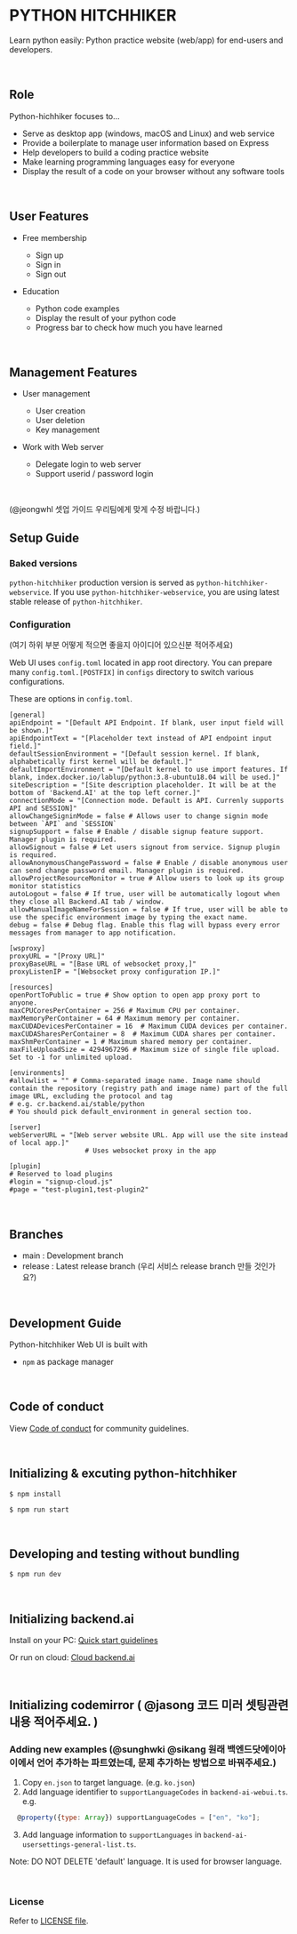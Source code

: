 # PYTHON HITCHHIKER

Learn python easily: Python practice website (web/app) for end-users and developers.

</br>

## Role

Python-hichhiker focuses to...

 * Serve as desktop app (windows, macOS and Linux) and web service
 * Provide a boilerplate to manage user information based on Express
 * Help developers to build a coding practice website
 * Make learning programming languages easy for everyone
 * Display the result of a code on your browser without any software tools

</br>

## User Features
 * Free membership
    * Sign up
    * Sign in
    * Sign out
 
 * Education
    * Python code examples
    * Display the result of your python code
    * Progress bar to check how much you have learned
 
</br>

## Management Features
 * User management
    * User creation
    * User deletion
    * Key management
 
 * Work with Web server
    * Delegate login to web server
    * Support userid / password login

</br>

(@jeongwhl 셋업 가이드 우리팀에게 맞게 수정 바랍니다.)

## Setup Guide
### Baked versions
`python-hitchhiker` production version is served as `python-hitchhiker-webservice`. If you use `python-hitchhiker-webservice`, you are using latest stable release of `python-hitchhiker`.

### Configuration

(여기 하위 부분 어떻게 적으면 좋을지 아이디어 있으신분 적어주세요)

Web UI uses `config.toml` located in app root directory. You can prepare many `config.toml.[POSTFIX]` in `configs` directory to switch various configurations.

These are options in `config.toml`.

```
[general]
apiEndpoint = "[Default API Endpoint. If blank, user input field will be shown.]"
apiEndpointText = "[Placeholder text instead of API endpoint input field.]"
defaultSessionEnvironment = "[Default session kernel. If blank, alphabetically first kernel will be default.]"
defaultImportEnvironment = "[Default kernel to use import features. If blank, index.docker.io/lablup/python:3.8-ubuntu18.04 will be used.]"
siteDescription = "[Site description placeholder. It will be at the bottom of 'Backend.AI' at the top left corner.]"
connectionMode = "[Connection mode. Default is API. Currenly supports API and SESSION]"
allowChangeSigninMode = false # Allows user to change signin mode between `API` and `SESSION`
signupSupport = false # Enable / disable signup feature support. Manager plugin is required.
allowSignout = false # Let users signout from service. Signup plugin is required.
allowAnonymousChangePassword = false # Enable / disable anonymous user can send change password email. Manager plugin is required.
allowProjectResourceMonitor = true # Allow users to look up its group monitor statistics
autoLogout = false # If true, user will be automatically logout when they close all Backend.AI tab / window.
allowManualImageNameForSession = false # If true, user will be able to use the specific environment image by typing the exact name.
debug = false # Debug flag. Enable this flag will bypass every error messages from manager to app notification.

[wsproxy]
proxyURL = "[Proxy URL]"
proxyBaseURL = "[Base URL of websocket proxy,]"
proxyListenIP = "[Websocket proxy configuration IP.]"

[resources]
openPortToPublic = true # Show option to open app proxy port to anyone.
maxCPUCoresPerContainer = 256 # Maximum CPU per container.
maxMemoryPerContainer = 64 # Maximum memory per container.
maxCUDADevicesPerContainer = 16  # Maximum CUDA devices per container.
maxCUDASharesPerContainer = 8  # Maximum CUDA shares per container.
maxShmPerContainer = 1 # Maximum shared memory per container.
maxFileUploadSize = 4294967296 # Maximum size of single file upload. Set to -1 for unlimited upload.

[environments]
#allowlist = "" # Comma-separated image name. Image name should contain the repository (registry path and image name) part of the full image URL, excluding the protocol and tag
# e.g. cr.backend.ai/stable/python
# You should pick default_environment in general section too.

[server]
webServerURL = "[Web server website URL. App will use the site instead of local app.]"
                   # Uses websocket proxy in the app

[plugin]
# Reserved to load plugins
#login = "signup-cloud.js"
#page = "test-plugin1,test-plugin2"

```
</br>

## Branches

 * main : Development branch
 * release : Latest release branch   (우리 서비스 release branch 만들 것인가요?)

</br>

## Development Guide

Python-hitchhiker Web UI is built with
 * `npm` as package manager

</br>

## Code of conduct

View [Code of conduct](https://github.com/innohack2021/python-hitchhiker/blob/main/CODE_OF_CONDUCT.md) for community guidelines.


</br>

## Initializing & excuting python-hitchhiker

```
$ npm install
```

```
$ npm run start
```
</br>

## Developing and testing without bundling

```
$ npm run dev
```
</br>

## Initializing backend.ai 

Install on your PC: [Quick start guidelines](https://docs.backend.ai/en/latest/install/guides.html)

Or run on cloud: [Cloud backend.ai](https://cloud.backend.ai/)

</br>

## Initializing codemirror ( @jasong 코드 미러 셋팅관련 내용 적어주세요. )


### Adding new examples (@sunghwki @sikang 원래 백엔드닷에이아이에서 언어 추가하는 파트였는데, 문제 추가하는 방법으로 바꿔주세요.)


 1. Copy `en.json` to target language. (e.g. `ko.json`)
 2. Add language identifier to `supportLanguageCodes` in `backend-ai-webui.ts`.
e.g.
```javascript
  @property({type: Array}) supportLanguageCodes = ["en", "ko"];
```
 3. Add language information to `supportLanguages` in `backend-ai-usersettings-general-list.ts`.

Note: DO NOT DELETE 'default' language. It is used for browser language.

</br>

### License

Refer to [LICENSE file](https://github.com/innohack2021/python-hitchhiker/blob/main/LICENSE.md).
